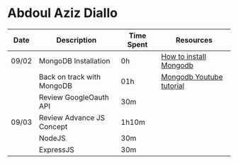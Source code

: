 # Abdoul Aziz Diallo

| Date  | Description                | Time Spent | Resources                                                                                                                                    |
| ----- | -------------------------- | ---------- | -------------------------------------------------------------------------------------------------------------------------------------------- |
| 09/02 | MongoDB Installation       | 0h         | [How to install Mongodb](https://www.mongodb.com/docs/manual/administration/install-on-linux/#std-label-install-mdb-community-edition-linux) |
|       | Back on track with MongoDB | 01h        | [Mongodb Youtube tutorial](https://www.youtube.com/playlist?list=PL4cUxeGkcC9h77dJ-QJlwGlZlTd4ecZOA)                                         |
|       | Review GoogleOauth API     | 30m        |                                                                                                                                              |
| 09/03 | Review Advance JS Concept  | 1h10m      |                                                                                                                                              |
|       | NodeJS                     | 30m        |                                                                                                                                              |
|       | ExpressJS                  | 30m        |                                                                                                                                              |
